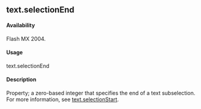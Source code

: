 ## text.selectionEnd

#### Availability

Flash MX 2004.

#### Usage

text.selectionEnd

#### Description

Property; a zero-based integer that specifies the end of a text subselection. For more information, see
[text.selectionStart](#!AdobeDocs/developers-animatesdk-docs/master/Text_object/text21.md).

<span id="text.selectionStart" class="anchor"></span>


